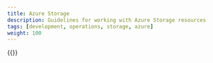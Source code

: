 ```yaml
---
title: Azure Storage
description: Guidelines for working with Azure Storage resources
tags: [development, operations, storage, azure]
weight: 100
---
```



{{<children />}}